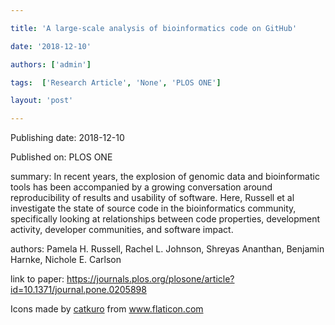 ---
title: 'A large-scale analysis of bioinformatics code on GitHub'
date: '2018-12-10'
authors: ['admin']
tags:  ['Research Article', 'None', 'PLOS ONE']
layout: 'post'
---
Publishing date: 2018-12-10

Published on: PLOS ONE

summary: In recent years, the explosion of genomic data and bioinformatic tools has been accompanied by a growing conversation around reproducibility of results and usability of software. Here, Russell et al investigate the state of source code in the bioinformatics community, specifically looking at relationships between code properties, development activity, developer communities, and software impact.

authors: Pamela H. Russell, Rachel L. Johnson, Shreyas Ananthan, Benjamin Harnke, Nichole E. Carlson

link to paper: https://journals.plos.org/plosone/article?id=10.1371/journal.pone.0205898

Icons made by <a href="https://www.flaticon.com/free-icon/bookshelves_3576884" title="catkuro">catkuro</a> from <a href="https://www.flaticon.com/" title="Flaticon"> www.flaticon.com</a>